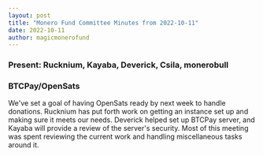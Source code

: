```yaml
---
layout: post
title: "Monero Fund Committee Minutes from 2022-10-11"
date: 2022-10-11
author: magicmonerofund
---
```


### Present: Rucknium, Kayaba, Deverick, Csila, monerobull

### BTCPay/OpenSats

We've set a goal of having OpenSats ready by next week to handle donations. Rucknium has put forth work on getting an instance set up and making sure it meets our needs. Deverick helped set up BTCPay server, and Kayaba will provide a review of the server's security. Most of this meeting was spent reviewing the current work and handling miscellaneous tasks around it.
